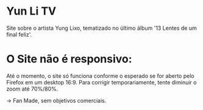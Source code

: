 # Yun Li TV

Site sobre o artista Yung Lixo, tematizado no último álbum '13 Lentes de um final feliz'.

# O Site não é responsivo:
Até o momento, o site só funciona conforme o esperado se for aberto pelo Firefox em um desktop 16:9. Para corrigir temporariamente, tente diminuir o zoom até 70%/80%.

-> Fan Made, sem objetivos comerciais.
